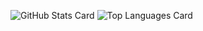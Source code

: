 ![GitHub Stats Card](https://github-readme-stats.vercel.app/api?username=yuki-tome)
![Top Languages Card](https://github-readme-stats.vercel.app/api/top-langs/?username=yuki-tome)
